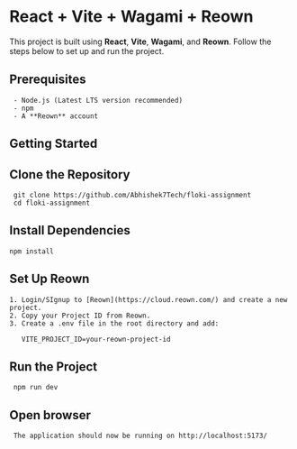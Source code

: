 
# React + Vite + Wagami + Reown  

This project is built using **React**, **Vite**, **Wagami**, and **Reown**. Follow the steps below to set up and run the project.  

## Prerequisites  

```
 - Node.js (Latest LTS version recommended)  
 - npm
 - A **Reown** account  
```
## Getting Started

## Clone the Repository

 ```
  git clone https://github.com/Abhishek7Tech/floki-assignment
  cd floki-assignment
 ```

## Install Dependencies

 ```
 npm install
 ```

## Set Up Reown

 ```
 1. Login/SIgnup to [Reown](https://cloud.reown.com/) and create a new project.
 2. Copy your Project ID from Reown.
 3. Create a .env file in the root directory and add:
    
    VITE_PROJECT_ID=your-reown-project-id
 ```

##  Run the Project

 ```
  npm run dev
 ```

## Open browser

 ```
  The application should now be running on http://localhost:5173/
 ```
